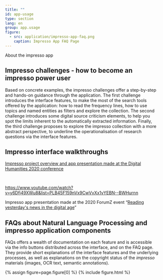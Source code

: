 ```yaml
---
title: ""
id: app-usage
type: section
lang: en
group: app.usage
figure:
  - src: application/impresso-app-faq.png
    caption: Impresso App FAQ Page
---
```


About the impresso app

<!-- more -->

## Impresso challenges - how to become an impresso power user

Based on concrete examples, the impresso challenges offer a step-by-step and hands-on guidance through the application. The first challenge introduces the interface features, to make the most of the search tools offered by the application: how to read the frequency lines, how to use topics and named entities as filters and explore the collection. The second challenge introduces some digital source criticism elements, to help you spot the limits inherent to the automatically extracted information. Finally, the third challenge proposes to explore the impresso collection with a more abstract perspective, to underline the operationalisation of research questions via the interface features.


## Impresso interface walkthroughs


[Impresso project overview and app presentation made at the Digital Humanities 2020 conference](https://www.youtube.com/watch?v=mfiSBcl2EA8&list=PLB45F159nVx-lEm_U8zTeqq95Q92oj08r)

&nbsp;

https://www.youtube.com/watch?v=y6Dfj49XWu8&list=PLB45F159nVx9CwVvXx1vYEBN--BWHurnn

Impresso app presentation made at the 2020 ForumZ event “[Reading yesterday's news in the digital age](https://www.c2dh.uni.lu/forum-z/forum-z-goes-online-digitised-newspapers-edition)”



## FAQs about Natural Language Processing and impresso application components

FAQs offers a wealth of documentation on each feature and is accessible via the info buttons distributed across the interface, and on the FAQ page. They provide short explanations of the interface features and the underlying processes, as well as explanations on the copyright status of the _impresso_ materials (images, OCR text, semantic annotations).

{% assign figure=page.figure[0] %}
{% include figure.html %}
